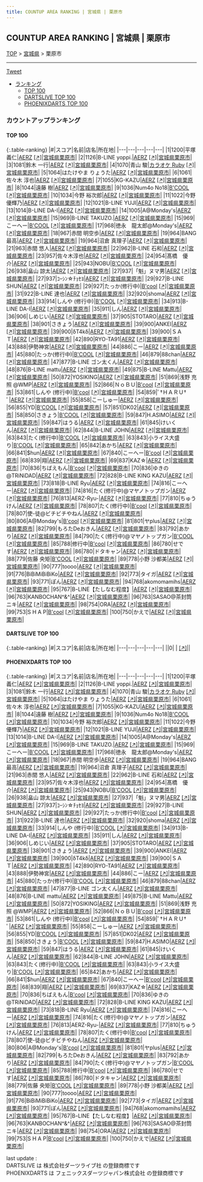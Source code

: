 ```yaml
---
title: COUNTUP AREA RANKING | 宮城県 | 栗原市
---
```

## COUNTUP AREA RANKING | 宮城県 | 栗原市

[TOP](/darts/rank/) > [宮城県](/darts/rank/宮城県/) > 栗原市

___

<a href="https://twitter.com/share?ref_src=twsrc%5Etfw" data-text="COUNTUP AREA RANKING | 宮城県栗原市" class="twitter-share-button" data-hashtags="DARTSLIVE,PHOENIXDARTS,darts,ダーツ" data-show-count="false">Tweet</a>

* [ランキング](#カウントアップランキング)
    * [TOP 100](#top-100)
    * [DARTSLIVE TOP 100](#dartslive-top-100)
    * [PHOENIXDARTS TOP 100](#phoenixdarts-top-100)

### カウントアップランキング

#### TOP 100



{:.table-ranking}
|#|スコア|名前|店名|所在地|
|---|---|---|---|---|
|1|1200|<span class="rank-name-pd"><span class="pro-icon-pd"></span>平塚 義仁</span>|<a href="/darts/rank/shops/7982.html">AERZ</a> <a href="https://vs.phoenixdarts.com/jp/shop/shopDetailInfo/s_7982?s_seq=7982">[↗]</a>|<a href="/darts/rank/宮城県/栗原市">宮城県栗原市</a>|
|2|1126|<span class="rank-name-pd">B-LINE yoppi.</span>|<a href="/darts/rank/shops/7982.html">AERZ</a> <a href="https://vs.phoenixdarts.com/jp/shop/shopDetailInfo/s_7982?s_seq=7982">[↗]</a>|<a href="/darts/rank/宮城県/栗原市">宮城県栗原市</a>|
|3|1081|<span class="rank-name-pd"><span class="pro-icon-pd"></span>鈴木  一行</span>|<a href="/darts/rank/shops/7982.html">AERZ</a> <a href="https://vs.phoenixdarts.com/jp/shop/shopDetailInfo/s_7982?s_seq=7982">[↗]</a>|<a href="/darts/rank/宮城県/栗原市">宮城県栗原市</a>|
|4|1070|<span class="rank-name-pd"><span class="pro-icon-pd"></span>青山 駿</span>|<a href="/darts/rank/shops/92678.html">カラオケ Ruby</a> <a href="https://vs.phoenixdarts.com/jp/shop/shopDetailInfo/s_92678?s_seq=92678">[↗]</a>|<a href="/darts/rank/宮城県/栗原市">宮城県栗原市</a>|
|5|1064|<span class="rank-name-pd">はたけやま りょうた</span>|<a href="/darts/rank/shops/7982.html">AERZ</a> <a href="https://vs.phoenixdarts.com/jp/shop/shopDetailInfo/s_7982?s_seq=7982">[↗]</a>|<a href="/darts/rank/宮城県/栗原市">宮城県栗原市</a>|
|6|1061|<span class="rank-name-pd"><span class="pro-icon-pd"></span>佐々木 淳也</span>|<a href="/darts/rank/shops/7982.html">AERZ</a> <a href="https://vs.phoenixdarts.com/jp/shop/shopDetailInfo/s_7982?s_seq=7982">[↗]</a>|<a href="/darts/rank/宮城県/栗原市">宮城県栗原市</a>|
|7|1055|<span class="rank-name-pd">KG-KAZU</span>|<a href="/darts/rank/shops/7982.html">AERZ</a> <a href="https://vs.phoenixdarts.com/jp/shop/shopDetailInfo/s_7982?s_seq=7982">[↗]</a>|<a href="/darts/rank/宮城県/栗原市">宮城県栗原市</a>|
|8|1044|<span class="rank-name-pd">遠藤 樹</span>|<a href="/darts/rank/shops/7982.html">AERZ</a> <a href="https://vs.phoenixdarts.com/jp/shop/shopDetailInfo/s_7982?s_seq=7982">[↗]</a>|<a href="/darts/rank/宮城県/栗原市">宮城県栗原市</a>|
|9|1036|<span class="rank-name-pd">Num4o No18</span>|<a href="/darts/rank/shops/9002.html">B'COOL</a> <a href="https://vs.phoenixdarts.com/jp/shop/shopDetailInfo/s_9002?s_seq=9002">[↗]</a>|<a href="/darts/rank/宮城県/栗原市">宮城県栗原市</a>|
|10|1034|<span class="rank-name-pd"><span class="pro-icon-pd"></span>今野 裕次郎</span>|<a href="/darts/rank/shops/7982.html">AERZ</a> <a href="https://vs.phoenixdarts.com/jp/shop/shopDetailInfo/s_7982?s_seq=7982">[↗]</a>|<a href="/darts/rank/宮城県/栗原市">宮城県栗原市</a>|
|11|1022|<span class="rank-name-pd"><span class="pro-icon-pd"></span>今野 優輝乃</span>|<a href="/darts/rank/shops/7982.html">AERZ</a> <a href="https://vs.phoenixdarts.com/jp/shop/shopDetailInfo/s_7982?s_seq=7982">[↗]</a>|<a href="/darts/rank/宮城県/栗原市">宮城県栗原市</a>|
|12|1021|<span class="rank-name-pd">B-LINE YUJI</span>|<a href="/darts/rank/shops/7982.html">AERZ</a> <a href="https://vs.phoenixdarts.com/jp/shop/shopDetailInfo/s_7982?s_seq=7982">[↗]</a>|<a href="/darts/rank/宮城県/栗原市">宮城県栗原市</a>|
|13|1014|<span class="rank-name-pd">B-LINE  DA-I</span>|<a href="/darts/rank/shops/7982.html">AERZ</a> <a href="https://vs.phoenixdarts.com/jp/shop/shopDetailInfo/s_7982?s_seq=7982">[↗]</a>|<a href="/darts/rank/宮城県/栗原市">宮城県栗原市</a>|
|14|1005|<span class="rank-name-pd">A@Monday&#x27;s</span>|<a href="/darts/rank/shops/7982.html">AERZ</a> <a href="https://vs.phoenixdarts.com/jp/shop/shopDetailInfo/s_7982?s_seq=7982">[↗]</a>|<a href="/darts/rank/宮城県/栗原市">宮城県栗原市</a>|
|15|969|<span class="rank-name-pd">B-LINE TAKUZO.</span>|<a href="/darts/rank/shops/7982.html">AERZ</a> <a href="https://vs.phoenixdarts.com/jp/shop/shopDetailInfo/s_7982?s_seq=7982">[↗]</a>|<a href="/darts/rank/宮城県/栗原市">宮城県栗原市</a>|
|15|969|<span class="rank-name-pd">こーへー</span>|<a href="/darts/rank/shops/9002.html">B'COOL</a> <a href="https://vs.phoenixdarts.com/jp/shop/shopDetailInfo/s_9002?s_seq=9002">[↗]</a>|<a href="/darts/rank/宮城県/栗原市">宮城県栗原市</a>|
|17|968|<span class="rank-name-pd">徳永　龍太郎@Monday&#x27;s</span>|<a href="/darts/rank/shops/7982.html">AERZ</a> <a href="https://vs.phoenixdarts.com/jp/shop/shopDetailInfo/s_7982?s_seq=7982">[↗]</a>|<a href="/darts/rank/宮城県/栗原市">宮城県栗原市</a>|
|18|967|<span class="rank-name-pd">赤間 明空歩</span>|<a href="/darts/rank/shops/7982.html">AERZ</a> <a href="https://vs.phoenixdarts.com/jp/shop/shopDetailInfo/s_7982?s_seq=7982">[↗]</a>|<a href="/darts/rank/宮城県/栗原市">宮城県栗原市</a>|
|19|964|<span class="rank-name-pd">BANG最高</span>|<a href="/darts/rank/shops/7982.html">AERZ</a> <a href="https://vs.phoenixdarts.com/jp/shop/shopDetailInfo/s_7982?s_seq=7982">[↗]</a>|<a href="/darts/rank/宮城県/栗原市">宮城県栗原市</a>|
|19|964|<span class="rank-name-pd"><span class="pro-icon-pd"></span>沼倉 真理子</span>|<a href="/darts/rank/shops/7982.html">AERZ</a> <a href="https://vs.phoenixdarts.com/jp/shop/shopDetailInfo/s_7982?s_seq=7982">[↗]</a>|<a href="/darts/rank/宮城県/栗原市">宮城県栗原市</a>|
|21|963|<span class="rank-name-pd"><span class="pro-icon-pd"></span>赤間 悠人</span>|<a href="/darts/rank/shops/7982.html">AERZ</a> <a href="https://vs.phoenixdarts.com/jp/shop/shopDetailInfo/s_7982?s_seq=7982">[↗]</a>|<a href="/darts/rank/宮城県/栗原市">宮城県栗原市</a>|
|22|962|<span class="rank-name-pd">B-LINE 石和</span>|<a href="/darts/rank/shops/7982.html">AERZ</a> <a href="https://vs.phoenixdarts.com/jp/shop/shopDetailInfo/s_7982?s_seq=7982">[↗]</a>|<a href="/darts/rank/宮城県/栗原市">宮城県栗原市</a>|
|23|957|<span class="rank-name-pd">佐々木淳也</span>|<a href="/darts/rank/shops/7982.html">AERZ</a> <a href="https://vs.phoenixdarts.com/jp/shop/shopDetailInfo/s_7982?s_seq=7982">[↗]</a>|<a href="/darts/rank/宮城県/栗原市">宮城県栗原市</a>|
|24|954|<span class="rank-name-pd">髙橋　優介</span>|<a href="/darts/rank/shops/7982.html">AERZ</a> <a href="https://vs.phoenixdarts.com/jp/shop/shopDetailInfo/s_7982?s_seq=7982">[↗]</a>|<a href="/darts/rank/宮城県/栗原市">宮城県栗原市</a>|
|25|943|<span class="rank-name-pd">NOBU</span>|<a href="/darts/rank/shops/9002.html">B'COOL</a> <a href="https://vs.phoenixdarts.com/jp/shop/shopDetailInfo/s_9002?s_seq=9002">[↗]</a>|<a href="/darts/rank/宮城県/栗原市">宮城県栗原市</a>|
|26|938|<span class="rank-name-pd">畠山 諒太</span>|<a href="/darts/rank/shops/7982.html">AERZ</a> <a href="https://vs.phoenixdarts.com/jp/shop/shopDetailInfo/s_7982?s_seq=7982">[↗]</a>|<a href="/darts/rank/宮城県/栗原市">宮城県栗原市</a>|
|27|937|<span class="rank-name-pd">「魁」ヌマ男</span>|<a href="/darts/rank/shops/7982.html">AERZ</a> <a href="https://vs.phoenixdarts.com/jp/shop/shopDetailInfo/s_7982?s_seq=7982">[↗]</a>|<a href="/darts/rank/宮城県/栗原市">宮城県栗原市</a>|
|27|937|<span class="rank-name-pd">ｺｰｼﾝ☆ﾁｮｾﾖ</span>|<a href="/darts/rank/shops/7982.html">AERZ</a> <a href="https://vs.phoenixdarts.com/jp/shop/shopDetailInfo/s_7982?s_seq=7982">[↗]</a>|<a href="/darts/rank/宮城県/栗原市">宮城県栗原市</a>|
|29|927|<span class="rank-name-pd">B-LINE SHUN</span>|<a href="/darts/rank/shops/7982.html">AERZ</a> <a href="https://vs.phoenixdarts.com/jp/shop/shopDetailInfo/s_7982?s_seq=7982">[↗]</a>|<a href="/darts/rank/宮城県/栗原市">宮城県栗原市</a>|
|29|927|<span class="rank-name-pd">たっか(修行中)</span>|<a href="/darts/rank/shops/9002.html">B'cool</a> <a href="https://vs.phoenixdarts.com/jp/shop/shopDetailInfo/s_9002?s_seq=9002">[↗]</a>|<a href="/darts/rank/宮城県/栗原市">宮城県栗原市</a>|
|31|922|<span class="rank-name-pd">B-LINE   達也</span>|<a href="/darts/rank/shops/7982.html">AERZ</a> <a href="https://vs.phoenixdarts.com/jp/shop/shopDetailInfo/s_7982?s_seq=7982">[↗]</a>|<a href="/darts/rank/宮城県/栗原市">宮城県栗原市</a>|
|32|920|<span class="rank-name-pd">shoma</span>|<a href="/darts/rank/shops/7982.html">AERZ</a> <a href="https://vs.phoenixdarts.com/jp/shop/shopDetailInfo/s_7982?s_seq=7982">[↗]</a>|<a href="/darts/rank/宮城県/栗原市">宮城県栗原市</a>|
|33|914|<span class="rank-name-pd">しんや  (修行中)</span>|<a href="/darts/rank/shops/9002.html">B'COOL</a> <a href="https://vs.phoenixdarts.com/jp/shop/shopDetailInfo/s_9002?s_seq=9002">[↗]</a>|<a href="/darts/rank/宮城県/栗原市">宮城県栗原市</a>|
|34|913|<span class="rank-name-pd">B-LINE DA-I</span>|<a href="/darts/rank/shops/7982.html">AERZ</a> <a href="https://vs.phoenixdarts.com/jp/shop/shopDetailInfo/s_7982?s_seq=7982">[↗]</a>|<a href="/darts/rank/宮城県/栗原市">宮城県栗原市</a>|
|35|911|<span class="rank-name-pd">しん</span>|<a href="/darts/rank/shops/7982.html">AERZ</a> <a href="https://vs.phoenixdarts.com/jp/shop/shopDetailInfo/s_7982?s_seq=7982">[↗]</a>|<a href="/darts/rank/宮城県/栗原市">宮城県栗原市</a>|
|36|906|<span class="rank-name-pd">しめじい</span>|<a href="/darts/rank/shops/7982.html">AERZ</a> <a href="https://vs.phoenixdarts.com/jp/shop/shopDetailInfo/s_7982?s_seq=7982">[↗]</a>|<a href="/darts/rank/宮城県/栗原市">宮城県栗原市</a>|
|37|905|<span class="rank-name-pd">STOTARO</span>|<a href="/darts/rank/shops/7982.html">AERZ</a> <a href="https://vs.phoenixdarts.com/jp/shop/shopDetailInfo/s_7982?s_seq=7982">[↗]</a>|<a href="/darts/rank/宮城県/栗原市">宮城県栗原市</a>|
|38|901|<span class="rank-name-pd">さきょう</span>|<a href="/darts/rank/shops/7982.html">AERZ</a> <a href="https://vs.phoenixdarts.com/jp/shop/shopDetailInfo/s_7982?s_seq=7982">[↗]</a>|<a href="/darts/rank/宮城県/栗原市">宮城県栗原市</a>|
|39|900|<span class="rank-name-pd">ANKEI</span>|<a href="/darts/rank/shops/7982.html">AERZ</a> <a href="https://vs.phoenixdarts.com/jp/shop/shopDetailInfo/s_7982?s_seq=7982">[↗]</a>|<a href="/darts/rank/宮城県/栗原市">宮城県栗原市</a>|
|39|900|<span class="rank-name-pd">δT4kδ</span>|<a href="/darts/rank/shops/7982.html">AERZ</a> <a href="https://vs.phoenixdarts.com/jp/shop/shopDetailInfo/s_7982?s_seq=7982">[↗]</a>|<a href="/darts/rank/宮城県/栗原市">宮城県栗原市</a>|
|39|900|<span class="rank-name-pd">ＳＡＴ</span>|<a href="/darts/rank/shops/7982.html">AERZ</a> <a href="https://vs.phoenixdarts.com/jp/shop/shopDetailInfo/s_7982?s_seq=7982">[↗]</a>|<a href="/darts/rank/宮城県/栗原市">宮城県栗原市</a>|
|42|890|<span class="rank-name-pd">RYO-TA91</span>|<a href="/darts/rank/shops/7982.html">AERZ</a> <a href="https://vs.phoenixdarts.com/jp/shop/shopDetailInfo/s_7982?s_seq=7982">[↗]</a>|<a href="/darts/rank/宮城県/栗原市">宮城県栗原市</a>|
|43|888|<span class="rank-name-pd">伊勢神宮</span>|<a href="/darts/rank/shops/7982.html">AERZ</a> <a href="https://vs.phoenixdarts.com/jp/shop/shopDetailInfo/s_7982?s_seq=7982">[↗]</a>|<a href="/darts/rank/宮城県/栗原市">宮城県栗原市</a>|
|44|886|<span class="rank-name-pd">こー</span>|<a href="/darts/rank/shops/7982.html">AERZ</a> <a href="https://vs.phoenixdarts.com/jp/shop/shopDetailInfo/s_7982?s_seq=7982">[↗]</a>|<a href="/darts/rank/宮城県/栗原市">宮城県栗原市</a>|
|45|880|<span class="rank-name-pd">たっか(修行中)</span>|<a href="/darts/rank/shops/9002.html">B'COOL</a> <a href="https://vs.phoenixdarts.com/jp/shop/shopDetailInfo/s_9002?s_seq=9002">[↗]</a>|<a href="/darts/rank/宮城県/栗原市">宮城県栗原市</a>|
|46|879|<span class="rank-name-pd">88chan</span>|<a href="/darts/rank/shops/7982.html">AERZ</a> <a href="https://vs.phoenixdarts.com/jp/shop/shopDetailInfo/s_7982?s_seq=7982">[↗]</a>|<a href="/darts/rank/宮城県/栗原市">宮城県栗原市</a>|
|47|877|<span class="rank-name-pd">B-LINE ゴン太くん</span>|<a href="/darts/rank/shops/7982.html">AERZ</a> <a href="https://vs.phoenixdarts.com/jp/shop/shopDetailInfo/s_7982?s_seq=7982">[↗]</a>|<a href="/darts/rank/宮城県/栗原市">宮城県栗原市</a>|
|48|876|<span class="rank-name-pd">B-LINE mattu</span>|<a href="/darts/rank/shops/7982.html">AERZ</a> <a href="https://vs.phoenixdarts.com/jp/shop/shopDetailInfo/s_7982?s_seq=7982">[↗]</a>|<a href="/darts/rank/宮城県/栗原市">宮城県栗原市</a>|
|49|875|<span class="rank-name-pd">B-LINE Mattu</span>|<a href="/darts/rank/shops/7982.html">AERZ</a> <a href="https://vs.phoenixdarts.com/jp/shop/shopDetailInfo/s_7982?s_seq=7982">[↗]</a>|<a href="/darts/rank/宮城県/栗原市">宮城県栗原市</a>|
|50|872|<span class="rank-name-pd">YOSIKING</span>|<a href="/darts/rank/shops/7982.html">AERZ</a> <a href="https://vs.phoenixdarts.com/jp/shop/shopDetailInfo/s_7982?s_seq=7982">[↗]</a>|<a href="/darts/rank/宮城県/栗原市">宮城県栗原市</a>|
|51|869|<span class="rank-name-pd">浅野 充照 @WMP</span>|<a href="/darts/rank/shops/7982.html">AERZ</a> <a href="https://vs.phoenixdarts.com/jp/shop/shopDetailInfo/s_7982?s_seq=7982">[↗]</a>|<a href="/darts/rank/宮城県/栗原市">宮城県栗原市</a>|
|52|866|<span class="rank-name-pd">ＮｏＢＵ</span>|<a href="/darts/rank/shops/9002.html">B'cool</a> <a href="https://vs.phoenixdarts.com/jp/shop/shopDetailInfo/s_9002?s_seq=9002">[↗]</a>|<a href="/darts/rank/宮城県/栗原市">宮城県栗原市</a>|
|53|861|<span class="rank-name-pd">しんや  (修行中)</span>|<a href="/darts/rank/shops/9002.html">B'cool</a> <a href="https://vs.phoenixdarts.com/jp/shop/shopDetailInfo/s_9002?s_seq=9002">[↗]</a>|<a href="/darts/rank/宮城県/栗原市">宮城県栗原市</a>|
|54|859|<span class="rank-name-pd">‪ﾟ†ＨＡＲＵ† ﾟ</span>|<a href="/darts/rank/shops/7982.html">AERZ</a> <a href="https://vs.phoenixdarts.com/jp/shop/shopDetailInfo/s_7982?s_seq=7982">[↗]</a>|<a href="/darts/rank/宮城県/栗原市">宮城県栗原市</a>|
|55|858|<span class="rank-name-pd">こーしゅー</span>|<a href="/darts/rank/shops/7982.html">AERZ</a> <a href="https://vs.phoenixdarts.com/jp/shop/shopDetailInfo/s_7982?s_seq=7982">[↗]</a>|<a href="/darts/rank/宮城県/栗原市">宮城県栗原市</a>|
|56|855|<span class="rank-name-pd">YD</span>|<a href="/darts/rank/shops/9002.html">B'COOL</a> <a href="https://vs.phoenixdarts.com/jp/shop/shopDetailInfo/s_9002?s_seq=9002">[↗]</a>|<a href="/darts/rank/宮城県/栗原市">宮城県栗原市</a>|
|57|851|<span class="rank-name-pd">DK02</span>|<a href="/darts/rank/shops/7982.html">AERZ</a> <a href="https://vs.phoenixdarts.com/jp/shop/shopDetailInfo/s_7982?s_seq=7982">[↗]</a>|<a href="/darts/rank/宮城県/栗原市">宮城県栗原市</a>|
|58|850|<span class="rank-name-pd">さきょう</span>|<a href="/darts/rank/shops/9002.html">B'COOL</a> <a href="https://vs.phoenixdarts.com/jp/shop/shopDetailInfo/s_9002?s_seq=9002">[↗]</a>|<a href="/darts/rank/宮城県/栗原市">宮城県栗原市</a>|
|59|847|<span class="rank-name-pd">H.ASIMO</span>|<a href="/darts/rank/shops/7982.html">AERZ</a> <a href="https://vs.phoenixdarts.com/jp/shop/shopDetailInfo/s_7982?s_seq=7982">[↗]</a>|<a href="/darts/rank/宮城県/栗原市">宮城県栗原市</a>|
|59|847|<span class="rank-name-pd">はうる</span>|<a href="/darts/rank/shops/7982.html">AERZ</a> <a href="https://vs.phoenixdarts.com/jp/shop/shopDetailInfo/s_7982?s_seq=7982">[↗]</a>|<a href="/darts/rank/宮城県/栗原市">宮城県栗原市</a>|
|61|845|<span class="rank-name-pd">けいくん</span>|<a href="/darts/rank/shops/7982.html">AERZ</a> <a href="https://vs.phoenixdarts.com/jp/shop/shopDetailInfo/s_7982?s_seq=7982">[↗]</a>|<a href="/darts/rank/宮城県/栗原市">宮城県栗原市</a>|
|62|844|<span class="rank-name-pd">B-LINE JOHN</span>|<a href="/darts/rank/shops/7982.html">AERZ</a> <a href="https://vs.phoenixdarts.com/jp/shop/shopDetailInfo/s_7982?s_seq=7982">[↗]</a>|<a href="/darts/rank/宮城県/栗原市">宮城県栗原市</a>|
|63|843|<span class="rank-name-pd">たく(修行中)</span>|<a href="/darts/rank/shops/9002.html">B'COOL</a> <a href="https://vs.phoenixdarts.com/jp/shop/shopDetailInfo/s_9002?s_seq=9002">[↗]</a>|<a href="/darts/rank/宮城県/栗原市">宮城県栗原市</a>|
|63|843|<span class="rank-name-pd">小ライス大盛り</span>|<a href="/darts/rank/shops/9002.html">B'COOL</a> <a href="https://vs.phoenixdarts.com/jp/shop/shopDetailInfo/s_9002?s_seq=9002">[↗]</a>|<a href="/darts/rank/宮城県/栗原市">宮城県栗原市</a>|
|65|842|<span class="rank-name-pd">あかち</span>|<a href="/darts/rank/shops/7982.html">AERZ</a> <a href="https://vs.phoenixdarts.com/jp/shop/shopDetailInfo/s_7982?s_seq=7982">[↗]</a>|<a href="/darts/rank/宮城県/栗原市">宮城県栗原市</a>|
|66|841|<span class="rank-name-pd">$hun</span>|<a href="/darts/rank/shops/7982.html">AERZ</a> <a href="https://vs.phoenixdarts.com/jp/shop/shopDetailInfo/s_7982?s_seq=7982">[↗]</a>|<a href="/darts/rank/宮城県/栗原市">宮城県栗原市</a>|
|67|840|<span class="rank-name-pd">こーへー</span>|<a href="/darts/rank/shops/9002.html">B'cool</a> <a href="https://vs.phoenixdarts.com/jp/shop/shopDetailInfo/s_9002?s_seq=9002">[↗]</a>|<a href="/darts/rank/宮城県/栗原市">宮城県栗原市</a>|
|68|839|<span class="rank-name-pd">翔</span>|<a href="/darts/rank/shops/7982.html">AERZ</a> <a href="https://vs.phoenixdarts.com/jp/shop/shopDetailInfo/s_7982?s_seq=7982">[↗]</a>|<a href="/darts/rank/宮城県/栗原市">宮城県栗原市</a>|
|69|837|<span class="rank-name-pd">KAZ☆</span>|<a href="/darts/rank/shops/7982.html">AERZ</a> <a href="https://vs.phoenixdarts.com/jp/shop/shopDetailInfo/s_7982?s_seq=7982">[↗]</a>|<a href="/darts/rank/宮城県/栗原市">宮城県栗原市</a>|
|70|836|<span class="rank-name-pd">ちばえもん</span>|<a href="/darts/rank/shops/9002.html">B'cool</a> <a href="https://vs.phoenixdarts.com/jp/shop/shopDetailInfo/s_9002?s_seq=9002">[↗]</a>|<a href="/darts/rank/宮城県/栗原市">宮城県栗原市</a>|
|70|836|<span class="rank-name-pd">ゆきの@TRiNiDAD</span>|<a href="/darts/rank/shops/7982.html">AERZ</a> <a href="https://vs.phoenixdarts.com/jp/shop/shopDetailInfo/s_7982?s_seq=7982">[↗]</a>|<a href="/darts/rank/宮城県/栗原市">宮城県栗原市</a>|
|72|828|<span class="rank-name-pd">B-LINE KING KAZU</span>|<a href="/darts/rank/shops/7982.html">AERZ</a> <a href="https://vs.phoenixdarts.com/jp/shop/shopDetailInfo/s_7982?s_seq=7982">[↗]</a>|<a href="/darts/rank/宮城県/栗原市">宮城県栗原市</a>|
|73|818|<span class="rank-name-pd">B-LINE Ryu</span>|<a href="/darts/rank/shops/7982.html">AERZ</a> <a href="https://vs.phoenixdarts.com/jp/shop/shopDetailInfo/s_7982?s_seq=7982">[↗]</a>|<a href="/darts/rank/宮城県/栗原市">宮城県栗原市</a>|
|74|816|<span class="rank-name-pd">こーへー</span>|<a href="/darts/rank/shops/7982.html">AERZ</a> <a href="https://vs.phoenixdarts.com/jp/shop/shopDetailInfo/s_7982?s_seq=7982">[↗]</a>|<a href="/darts/rank/宮城県/栗原市">宮城県栗原市</a>|
|74|816|<span class="rank-name-pd">たく(修行中)@マヤノトップガン</span>|<a href="/darts/rank/shops/7982.html">AERZ</a> <a href="https://vs.phoenixdarts.com/jp/shop/shopDetailInfo/s_7982?s_seq=7982">[↗]</a>|<a href="/darts/rank/宮城県/栗原市">宮城県栗原市</a>|
|76|813|<span class="rank-name-pd">AERZ-Ryu-</span>|<a href="/darts/rank/shops/7982.html">AERZ</a> <a href="https://vs.phoenixdarts.com/jp/shop/shopDetailInfo/s_7982?s_seq=7982">[↗]</a>|<a href="/darts/rank/宮城県/栗原市">宮城県栗原市</a>|
|77|810|<span class="rank-name-pd">ちゅうけん</span>|<a href="/darts/rank/shops/7982.html">AERZ</a> <a href="https://vs.phoenixdarts.com/jp/shop/shopDetailInfo/s_7982?s_seq=7982">[↗]</a>|<a href="/darts/rank/宮城県/栗原市">宮城県栗原市</a>|
|78|807|<span class="rank-name-pd">たく(修行中)</span>|<a href="/darts/rank/shops/9002.html">B'cool</a> <a href="https://vs.phoenixdarts.com/jp/shop/shopDetailInfo/s_9002?s_seq=9002">[↗]</a>|<a href="/darts/rank/宮城県/栗原市">宮城県栗原市</a>|
|78|807|<span class="rank-name-pd">使-徒@ビチビチやねん</span>|<a href="/darts/rank/shops/7982.html">AERZ</a> <a href="https://vs.phoenixdarts.com/jp/shop/shopDetailInfo/s_7982?s_seq=7982">[↗]</a>|<a href="/darts/rank/宮城県/栗原市">宮城県栗原市</a>|
|80|806|<span class="rank-name-pd">A@Monday&#x27;s</span>|<a href="/darts/rank/shops/9002.html">B'cool</a> <a href="https://vs.phoenixdarts.com/jp/shop/shopDetailInfo/s_9002?s_seq=9002">[↗]</a>|<a href="/darts/rank/宮城県/栗原市">宮城県栗原市</a>|
|81|801|<span class="rank-name-pd">ヤplus</span>|<a href="/darts/rank/shops/7982.html">AERZ</a> <a href="https://vs.phoenixdarts.com/jp/shop/shopDetailInfo/s_7982?s_seq=7982">[↗]</a>|<a href="/darts/rank/宮城県/栗原市">宮城県栗原市</a>|
|82|799|<span class="rank-name-pd">もろたDeおきん</span>|<a href="/darts/rank/shops/7982.html">AERZ</a> <a href="https://vs.phoenixdarts.com/jp/shop/shopDetailInfo/s_7982?s_seq=7982">[↗]</a>|<a href="/darts/rank/宮城県/栗原市">宮城県栗原市</a>|
|83|792|<span class="rank-name-pd">あかり</span>|<a href="/darts/rank/shops/7982.html">AERZ</a> <a href="https://vs.phoenixdarts.com/jp/shop/shopDetailInfo/s_7982?s_seq=7982">[↗]</a>|<a href="/darts/rank/宮城県/栗原市">宮城県栗原市</a>|
|84|790|<span class="rank-name-pd">たく(修行中)@マヤノトップガン</span>|<a href="/darts/rank/shops/9002.html">B'COOL</a> <a href="https://vs.phoenixdarts.com/jp/shop/shopDetailInfo/s_9002?s_seq=9002">[↗]</a>|<a href="/darts/rank/宮城県/栗原市">宮城県栗原市</a>|
|85|788|<span class="rank-name-pd">修行中</span>|<a href="/darts/rank/shops/9002.html">B'cool</a> <a href="https://vs.phoenixdarts.com/jp/shop/shopDetailInfo/s_9002?s_seq=9002">[↗]</a>|<a href="/darts/rank/宮城県/栗原市">宮城県栗原市</a>|
|86|780|<span class="rank-name-pd">せです</span>|<a href="/darts/rank/shops/7982.html">AERZ</a> <a href="https://vs.phoenixdarts.com/jp/shop/shopDetailInfo/s_7982?s_seq=7982">[↗]</a>|<a href="/darts/rank/宮城県/栗原市">宮城県栗原市</a>|
|86|780|<span class="rank-name-pd">ドタキャン</span>|<a href="/darts/rank/shops/7982.html">AERZ</a> <a href="https://vs.phoenixdarts.com/jp/shop/shopDetailInfo/s_7982?s_seq=7982">[↗]</a>|<a href="/darts/rank/宮城県/栗原市">宮城県栗原市</a>|
|88|779|<span class="rank-name-pd"><span class="pro-icon-pd"></span>佐藤 央矩</span>|<a href="/darts/rank/shops/9002.html">B'COOL</a> <a href="https://vs.phoenixdarts.com/jp/shop/shopDetailInfo/s_9002?s_seq=9002">[↗]</a>|<a href="/darts/rank/宮城県/栗原市">宮城県栗原市</a>|
|89|778|<span class="rank-name-pd"><span class="pro-icon-pd"></span>小野 沙都美</span>|<a href="/darts/rank/shops/7982.html">AERZ</a> <a href="https://vs.phoenixdarts.com/jp/shop/shopDetailInfo/s_7982?s_seq=7982">[↗]</a>|<a href="/darts/rank/宮城県/栗原市">宮城県栗原市</a>|
|90|777|<span class="rank-name-pd">toooo</span>|<a href="/darts/rank/shops/7982.html">AERZ</a> <a href="https://vs.phoenixdarts.com/jp/shop/shopDetailInfo/s_7982?s_seq=7982">[↗]</a>|<a href="/darts/rank/宮城県/栗原市">宮城県栗原市</a>|
|91|776|<span class="rank-name-pd">BiBiMiBiBiKo</span>|<a href="/darts/rank/shops/7982.html">AERZ</a> <a href="https://vs.phoenixdarts.com/jp/shop/shopDetailInfo/s_7982?s_seq=7982">[↗]</a>|<a href="/darts/rank/宮城県/栗原市">宮城県栗原市</a>|
|92|773|<span class="rank-name-pd">タイガ</span>|<a href="/darts/rank/shops/7982.html">AERZ</a> <a href="https://vs.phoenixdarts.com/jp/shop/shopDetailInfo/s_7982?s_seq=7982">[↗]</a>|<a href="/darts/rank/宮城県/栗原市">宮城県栗原市</a>|
|93|771|<span class="rank-name-pd">ぽん</span>|<a href="/darts/rank/shops/7982.html">AERZ</a> <a href="https://vs.phoenixdarts.com/jp/shop/shopDetailInfo/s_7982?s_seq=7982">[↗]</a>|<a href="/darts/rank/宮城県/栗原市">宮城県栗原市</a>|
|94|768|<span class="rank-name-pd">akomomamihs</span>|<a href="/darts/rank/shops/7982.html">AERZ</a> <a href="https://vs.phoenixdarts.com/jp/shop/shopDetailInfo/s_7982?s_seq=7982">[↗]</a>|<a href="/darts/rank/宮城県/栗原市">宮城県栗原市</a>|
|95|767|<span class="rank-name-pd">BｰLINE【たしなむ程度】</span>|<a href="/darts/rank/shops/7982.html">AERZ</a> <a href="https://vs.phoenixdarts.com/jp/shop/shopDetailInfo/s_7982?s_seq=7982">[↗]</a>|<a href="/darts/rank/宮城県/栗原市">宮城県栗原市</a>|
|96|763|<span class="rank-name-pd">KANBOCHAN^&amp;^</span>|<a href="/darts/rank/shops/7982.html">AERZ</a> <a href="https://vs.phoenixdarts.com/jp/shop/shopDetailInfo/s_7982?s_seq=7982">[↗]</a>|<a href="/darts/rank/宮城県/栗原市">宮城県栗原市</a>|
|96|763|<span class="rank-name-pd">SASAO@茶封筒ニキ</span>|<a href="/darts/rank/shops/7982.html">AERZ</a> <a href="https://vs.phoenixdarts.com/jp/shop/shopDetailInfo/s_7982?s_seq=7982">[↗]</a>|<a href="/darts/rank/宮城県/栗原市">宮城県栗原市</a>|
|98|754|<span class="rank-name-pd">ORA</span>|<a href="/darts/rank/shops/7982.html">AERZ</a> <a href="https://vs.phoenixdarts.com/jp/shop/shopDetailInfo/s_7982?s_seq=7982">[↗]</a>|<a href="/darts/rank/宮城県/栗原市">宮城県栗原市</a>|
|99|753|<span class="rank-name-pd">S H A P</span>|<a href="/darts/rank/shops/9002.html">B'cool</a> <a href="https://vs.phoenixdarts.com/jp/shop/shopDetailInfo/s_9002?s_seq=9002">[↗]</a>|<a href="/darts/rank/宮城県/栗原市">宮城県栗原市</a>|
|100|750|<span class="rank-name-pd">かえで</span>|<a href="/darts/rank/shops/7982.html">AERZ</a> <a href="https://vs.phoenixdarts.com/jp/shop/shopDetailInfo/s_7982?s_seq=7982">[↗]</a>|<a href="/darts/rank/宮城県/栗原市">宮城県栗原市</a>|


#### DARTSLIVE TOP 100



{:.table-ranking}
|#|スコア|名前|店名|所在地|
|---|---|---|---|---|
||0|<span class="rank-name-dl"> </span>|<a href="/darts/rank/shops/.html"></a> <a href="">[↗]</a>|<a href="/darts/rank//"></a>|


#### PHOENIXDARTS TOP 100



{:.table-ranking}
|#|スコア|名前|店名|所在地|
|---|---|---|---|---|
|1|1200|<span class="rank-name-pd"><span class="pro-icon-pd"></span>平塚 義仁</span>|<a href="/darts/rank/shops/7982.html">AERZ</a> <a href="https://vs.phoenixdarts.com/jp/shop/shopDetailInfo/s_7982?s_seq=7982">[↗]</a>|<a href="/darts/rank/宮城県/栗原市">宮城県栗原市</a>|
|2|1126|<span class="rank-name-pd">B-LINE yoppi.</span>|<a href="/darts/rank/shops/7982.html">AERZ</a> <a href="https://vs.phoenixdarts.com/jp/shop/shopDetailInfo/s_7982?s_seq=7982">[↗]</a>|<a href="/darts/rank/宮城県/栗原市">宮城県栗原市</a>|
|3|1081|<span class="rank-name-pd"><span class="pro-icon-pd"></span>鈴木  一行</span>|<a href="/darts/rank/shops/7982.html">AERZ</a> <a href="https://vs.phoenixdarts.com/jp/shop/shopDetailInfo/s_7982?s_seq=7982">[↗]</a>|<a href="/darts/rank/宮城県/栗原市">宮城県栗原市</a>|
|4|1070|<span class="rank-name-pd"><span class="pro-icon-pd"></span>青山 駿</span>|<a href="/darts/rank/shops/92678.html">カラオケ Ruby</a> <a href="https://vs.phoenixdarts.com/jp/shop/shopDetailInfo/s_92678?s_seq=92678">[↗]</a>|<a href="/darts/rank/宮城県/栗原市">宮城県栗原市</a>|
|5|1064|<span class="rank-name-pd">はたけやま りょうた</span>|<a href="/darts/rank/shops/7982.html">AERZ</a> <a href="https://vs.phoenixdarts.com/jp/shop/shopDetailInfo/s_7982?s_seq=7982">[↗]</a>|<a href="/darts/rank/宮城県/栗原市">宮城県栗原市</a>|
|6|1061|<span class="rank-name-pd"><span class="pro-icon-pd"></span>佐々木 淳也</span>|<a href="/darts/rank/shops/7982.html">AERZ</a> <a href="https://vs.phoenixdarts.com/jp/shop/shopDetailInfo/s_7982?s_seq=7982">[↗]</a>|<a href="/darts/rank/宮城県/栗原市">宮城県栗原市</a>|
|7|1055|<span class="rank-name-pd">KG-KAZU</span>|<a href="/darts/rank/shops/7982.html">AERZ</a> <a href="https://vs.phoenixdarts.com/jp/shop/shopDetailInfo/s_7982?s_seq=7982">[↗]</a>|<a href="/darts/rank/宮城県/栗原市">宮城県栗原市</a>|
|8|1044|<span class="rank-name-pd">遠藤 樹</span>|<a href="/darts/rank/shops/7982.html">AERZ</a> <a href="https://vs.phoenixdarts.com/jp/shop/shopDetailInfo/s_7982?s_seq=7982">[↗]</a>|<a href="/darts/rank/宮城県/栗原市">宮城県栗原市</a>|
|9|1036|<span class="rank-name-pd">Num4o No18</span>|<a href="/darts/rank/shops/9002.html">B'COOL</a> <a href="https://vs.phoenixdarts.com/jp/shop/shopDetailInfo/s_9002?s_seq=9002">[↗]</a>|<a href="/darts/rank/宮城県/栗原市">宮城県栗原市</a>|
|10|1034|<span class="rank-name-pd"><span class="pro-icon-pd"></span>今野 裕次郎</span>|<a href="/darts/rank/shops/7982.html">AERZ</a> <a href="https://vs.phoenixdarts.com/jp/shop/shopDetailInfo/s_7982?s_seq=7982">[↗]</a>|<a href="/darts/rank/宮城県/栗原市">宮城県栗原市</a>|
|11|1022|<span class="rank-name-pd"><span class="pro-icon-pd"></span>今野 優輝乃</span>|<a href="/darts/rank/shops/7982.html">AERZ</a> <a href="https://vs.phoenixdarts.com/jp/shop/shopDetailInfo/s_7982?s_seq=7982">[↗]</a>|<a href="/darts/rank/宮城県/栗原市">宮城県栗原市</a>|
|12|1021|<span class="rank-name-pd">B-LINE YUJI</span>|<a href="/darts/rank/shops/7982.html">AERZ</a> <a href="https://vs.phoenixdarts.com/jp/shop/shopDetailInfo/s_7982?s_seq=7982">[↗]</a>|<a href="/darts/rank/宮城県/栗原市">宮城県栗原市</a>|
|13|1014|<span class="rank-name-pd">B-LINE  DA-I</span>|<a href="/darts/rank/shops/7982.html">AERZ</a> <a href="https://vs.phoenixdarts.com/jp/shop/shopDetailInfo/s_7982?s_seq=7982">[↗]</a>|<a href="/darts/rank/宮城県/栗原市">宮城県栗原市</a>|
|14|1005|<span class="rank-name-pd">A@Monday&#x27;s</span>|<a href="/darts/rank/shops/7982.html">AERZ</a> <a href="https://vs.phoenixdarts.com/jp/shop/shopDetailInfo/s_7982?s_seq=7982">[↗]</a>|<a href="/darts/rank/宮城県/栗原市">宮城県栗原市</a>|
|15|969|<span class="rank-name-pd">B-LINE TAKUZO.</span>|<a href="/darts/rank/shops/7982.html">AERZ</a> <a href="https://vs.phoenixdarts.com/jp/shop/shopDetailInfo/s_7982?s_seq=7982">[↗]</a>|<a href="/darts/rank/宮城県/栗原市">宮城県栗原市</a>|
|15|969|<span class="rank-name-pd">こーへー</span>|<a href="/darts/rank/shops/9002.html">B'COOL</a> <a href="https://vs.phoenixdarts.com/jp/shop/shopDetailInfo/s_9002?s_seq=9002">[↗]</a>|<a href="/darts/rank/宮城県/栗原市">宮城県栗原市</a>|
|17|968|<span class="rank-name-pd">徳永　龍太郎@Monday&#x27;s</span>|<a href="/darts/rank/shops/7982.html">AERZ</a> <a href="https://vs.phoenixdarts.com/jp/shop/shopDetailInfo/s_7982?s_seq=7982">[↗]</a>|<a href="/darts/rank/宮城県/栗原市">宮城県栗原市</a>|
|18|967|<span class="rank-name-pd">赤間 明空歩</span>|<a href="/darts/rank/shops/7982.html">AERZ</a> <a href="https://vs.phoenixdarts.com/jp/shop/shopDetailInfo/s_7982?s_seq=7982">[↗]</a>|<a href="/darts/rank/宮城県/栗原市">宮城県栗原市</a>|
|19|964|<span class="rank-name-pd">BANG最高</span>|<a href="/darts/rank/shops/7982.html">AERZ</a> <a href="https://vs.phoenixdarts.com/jp/shop/shopDetailInfo/s_7982?s_seq=7982">[↗]</a>|<a href="/darts/rank/宮城県/栗原市">宮城県栗原市</a>|
|19|964|<span class="rank-name-pd"><span class="pro-icon-pd"></span>沼倉 真理子</span>|<a href="/darts/rank/shops/7982.html">AERZ</a> <a href="https://vs.phoenixdarts.com/jp/shop/shopDetailInfo/s_7982?s_seq=7982">[↗]</a>|<a href="/darts/rank/宮城県/栗原市">宮城県栗原市</a>|
|21|963|<span class="rank-name-pd"><span class="pro-icon-pd"></span>赤間 悠人</span>|<a href="/darts/rank/shops/7982.html">AERZ</a> <a href="https://vs.phoenixdarts.com/jp/shop/shopDetailInfo/s_7982?s_seq=7982">[↗]</a>|<a href="/darts/rank/宮城県/栗原市">宮城県栗原市</a>|
|22|962|<span class="rank-name-pd">B-LINE 石和</span>|<a href="/darts/rank/shops/7982.html">AERZ</a> <a href="https://vs.phoenixdarts.com/jp/shop/shopDetailInfo/s_7982?s_seq=7982">[↗]</a>|<a href="/darts/rank/宮城県/栗原市">宮城県栗原市</a>|
|23|957|<span class="rank-name-pd">佐々木淳也</span>|<a href="/darts/rank/shops/7982.html">AERZ</a> <a href="https://vs.phoenixdarts.com/jp/shop/shopDetailInfo/s_7982?s_seq=7982">[↗]</a>|<a href="/darts/rank/宮城県/栗原市">宮城県栗原市</a>|
|24|954|<span class="rank-name-pd">髙橋　優介</span>|<a href="/darts/rank/shops/7982.html">AERZ</a> <a href="https://vs.phoenixdarts.com/jp/shop/shopDetailInfo/s_7982?s_seq=7982">[↗]</a>|<a href="/darts/rank/宮城県/栗原市">宮城県栗原市</a>|
|25|943|<span class="rank-name-pd">NOBU</span>|<a href="/darts/rank/shops/9002.html">B'COOL</a> <a href="https://vs.phoenixdarts.com/jp/shop/shopDetailInfo/s_9002?s_seq=9002">[↗]</a>|<a href="/darts/rank/宮城県/栗原市">宮城県栗原市</a>|
|26|938|<span class="rank-name-pd">畠山 諒太</span>|<a href="/darts/rank/shops/7982.html">AERZ</a> <a href="https://vs.phoenixdarts.com/jp/shop/shopDetailInfo/s_7982?s_seq=7982">[↗]</a>|<a href="/darts/rank/宮城県/栗原市">宮城県栗原市</a>|
|27|937|<span class="rank-name-pd">「魁」ヌマ男</span>|<a href="/darts/rank/shops/7982.html">AERZ</a> <a href="https://vs.phoenixdarts.com/jp/shop/shopDetailInfo/s_7982?s_seq=7982">[↗]</a>|<a href="/darts/rank/宮城県/栗原市">宮城県栗原市</a>|
|27|937|<span class="rank-name-pd">ｺｰｼﾝ☆ﾁｮｾﾖ</span>|<a href="/darts/rank/shops/7982.html">AERZ</a> <a href="https://vs.phoenixdarts.com/jp/shop/shopDetailInfo/s_7982?s_seq=7982">[↗]</a>|<a href="/darts/rank/宮城県/栗原市">宮城県栗原市</a>|
|29|927|<span class="rank-name-pd">B-LINE SHUN</span>|<a href="/darts/rank/shops/7982.html">AERZ</a> <a href="https://vs.phoenixdarts.com/jp/shop/shopDetailInfo/s_7982?s_seq=7982">[↗]</a>|<a href="/darts/rank/宮城県/栗原市">宮城県栗原市</a>|
|29|927|<span class="rank-name-pd">たっか(修行中)</span>|<a href="/darts/rank/shops/9002.html">B'cool</a> <a href="https://vs.phoenixdarts.com/jp/shop/shopDetailInfo/s_9002?s_seq=9002">[↗]</a>|<a href="/darts/rank/宮城県/栗原市">宮城県栗原市</a>|
|31|922|<span class="rank-name-pd">B-LINE   達也</span>|<a href="/darts/rank/shops/7982.html">AERZ</a> <a href="https://vs.phoenixdarts.com/jp/shop/shopDetailInfo/s_7982?s_seq=7982">[↗]</a>|<a href="/darts/rank/宮城県/栗原市">宮城県栗原市</a>|
|32|920|<span class="rank-name-pd">shoma</span>|<a href="/darts/rank/shops/7982.html">AERZ</a> <a href="https://vs.phoenixdarts.com/jp/shop/shopDetailInfo/s_7982?s_seq=7982">[↗]</a>|<a href="/darts/rank/宮城県/栗原市">宮城県栗原市</a>|
|33|914|<span class="rank-name-pd">しんや  (修行中)</span>|<a href="/darts/rank/shops/9002.html">B'COOL</a> <a href="https://vs.phoenixdarts.com/jp/shop/shopDetailInfo/s_9002?s_seq=9002">[↗]</a>|<a href="/darts/rank/宮城県/栗原市">宮城県栗原市</a>|
|34|913|<span class="rank-name-pd">B-LINE DA-I</span>|<a href="/darts/rank/shops/7982.html">AERZ</a> <a href="https://vs.phoenixdarts.com/jp/shop/shopDetailInfo/s_7982?s_seq=7982">[↗]</a>|<a href="/darts/rank/宮城県/栗原市">宮城県栗原市</a>|
|35|911|<span class="rank-name-pd">しん</span>|<a href="/darts/rank/shops/7982.html">AERZ</a> <a href="https://vs.phoenixdarts.com/jp/shop/shopDetailInfo/s_7982?s_seq=7982">[↗]</a>|<a href="/darts/rank/宮城県/栗原市">宮城県栗原市</a>|
|36|906|<span class="rank-name-pd">しめじい</span>|<a href="/darts/rank/shops/7982.html">AERZ</a> <a href="https://vs.phoenixdarts.com/jp/shop/shopDetailInfo/s_7982?s_seq=7982">[↗]</a>|<a href="/darts/rank/宮城県/栗原市">宮城県栗原市</a>|
|37|905|<span class="rank-name-pd">STOTARO</span>|<a href="/darts/rank/shops/7982.html">AERZ</a> <a href="https://vs.phoenixdarts.com/jp/shop/shopDetailInfo/s_7982?s_seq=7982">[↗]</a>|<a href="/darts/rank/宮城県/栗原市">宮城県栗原市</a>|
|38|901|<span class="rank-name-pd">さきょう</span>|<a href="/darts/rank/shops/7982.html">AERZ</a> <a href="https://vs.phoenixdarts.com/jp/shop/shopDetailInfo/s_7982?s_seq=7982">[↗]</a>|<a href="/darts/rank/宮城県/栗原市">宮城県栗原市</a>|
|39|900|<span class="rank-name-pd">ANKEI</span>|<a href="/darts/rank/shops/7982.html">AERZ</a> <a href="https://vs.phoenixdarts.com/jp/shop/shopDetailInfo/s_7982?s_seq=7982">[↗]</a>|<a href="/darts/rank/宮城県/栗原市">宮城県栗原市</a>|
|39|900|<span class="rank-name-pd">δT4kδ</span>|<a href="/darts/rank/shops/7982.html">AERZ</a> <a href="https://vs.phoenixdarts.com/jp/shop/shopDetailInfo/s_7982?s_seq=7982">[↗]</a>|<a href="/darts/rank/宮城県/栗原市">宮城県栗原市</a>|
|39|900|<span class="rank-name-pd">ＳＡＴ</span>|<a href="/darts/rank/shops/7982.html">AERZ</a> <a href="https://vs.phoenixdarts.com/jp/shop/shopDetailInfo/s_7982?s_seq=7982">[↗]</a>|<a href="/darts/rank/宮城県/栗原市">宮城県栗原市</a>|
|42|890|<span class="rank-name-pd">RYO-TA91</span>|<a href="/darts/rank/shops/7982.html">AERZ</a> <a href="https://vs.phoenixdarts.com/jp/shop/shopDetailInfo/s_7982?s_seq=7982">[↗]</a>|<a href="/darts/rank/宮城県/栗原市">宮城県栗原市</a>|
|43|888|<span class="rank-name-pd">伊勢神宮</span>|<a href="/darts/rank/shops/7982.html">AERZ</a> <a href="https://vs.phoenixdarts.com/jp/shop/shopDetailInfo/s_7982?s_seq=7982">[↗]</a>|<a href="/darts/rank/宮城県/栗原市">宮城県栗原市</a>|
|44|886|<span class="rank-name-pd">こー</span>|<a href="/darts/rank/shops/7982.html">AERZ</a> <a href="https://vs.phoenixdarts.com/jp/shop/shopDetailInfo/s_7982?s_seq=7982">[↗]</a>|<a href="/darts/rank/宮城県/栗原市">宮城県栗原市</a>|
|45|880|<span class="rank-name-pd">たっか(修行中)</span>|<a href="/darts/rank/shops/9002.html">B'COOL</a> <a href="https://vs.phoenixdarts.com/jp/shop/shopDetailInfo/s_9002?s_seq=9002">[↗]</a>|<a href="/darts/rank/宮城県/栗原市">宮城県栗原市</a>|
|46|879|<span class="rank-name-pd">88chan</span>|<a href="/darts/rank/shops/7982.html">AERZ</a> <a href="https://vs.phoenixdarts.com/jp/shop/shopDetailInfo/s_7982?s_seq=7982">[↗]</a>|<a href="/darts/rank/宮城県/栗原市">宮城県栗原市</a>|
|47|877|<span class="rank-name-pd">B-LINE ゴン太くん</span>|<a href="/darts/rank/shops/7982.html">AERZ</a> <a href="https://vs.phoenixdarts.com/jp/shop/shopDetailInfo/s_7982?s_seq=7982">[↗]</a>|<a href="/darts/rank/宮城県/栗原市">宮城県栗原市</a>|
|48|876|<span class="rank-name-pd">B-LINE mattu</span>|<a href="/darts/rank/shops/7982.html">AERZ</a> <a href="https://vs.phoenixdarts.com/jp/shop/shopDetailInfo/s_7982?s_seq=7982">[↗]</a>|<a href="/darts/rank/宮城県/栗原市">宮城県栗原市</a>|
|49|875|<span class="rank-name-pd">B-LINE Mattu</span>|<a href="/darts/rank/shops/7982.html">AERZ</a> <a href="https://vs.phoenixdarts.com/jp/shop/shopDetailInfo/s_7982?s_seq=7982">[↗]</a>|<a href="/darts/rank/宮城県/栗原市">宮城県栗原市</a>|
|50|872|<span class="rank-name-pd">YOSIKING</span>|<a href="/darts/rank/shops/7982.html">AERZ</a> <a href="https://vs.phoenixdarts.com/jp/shop/shopDetailInfo/s_7982?s_seq=7982">[↗]</a>|<a href="/darts/rank/宮城県/栗原市">宮城県栗原市</a>|
|51|869|<span class="rank-name-pd">浅野 充照 @WMP</span>|<a href="/darts/rank/shops/7982.html">AERZ</a> <a href="https://vs.phoenixdarts.com/jp/shop/shopDetailInfo/s_7982?s_seq=7982">[↗]</a>|<a href="/darts/rank/宮城県/栗原市">宮城県栗原市</a>|
|52|866|<span class="rank-name-pd">ＮｏＢＵ</span>|<a href="/darts/rank/shops/9002.html">B'cool</a> <a href="https://vs.phoenixdarts.com/jp/shop/shopDetailInfo/s_9002?s_seq=9002">[↗]</a>|<a href="/darts/rank/宮城県/栗原市">宮城県栗原市</a>|
|53|861|<span class="rank-name-pd">しんや  (修行中)</span>|<a href="/darts/rank/shops/9002.html">B'cool</a> <a href="https://vs.phoenixdarts.com/jp/shop/shopDetailInfo/s_9002?s_seq=9002">[↗]</a>|<a href="/darts/rank/宮城県/栗原市">宮城県栗原市</a>|
|54|859|<span class="rank-name-pd">‪ﾟ†ＨＡＲＵ† ﾟ</span>|<a href="/darts/rank/shops/7982.html">AERZ</a> <a href="https://vs.phoenixdarts.com/jp/shop/shopDetailInfo/s_7982?s_seq=7982">[↗]</a>|<a href="/darts/rank/宮城県/栗原市">宮城県栗原市</a>|
|55|858|<span class="rank-name-pd">こーしゅー</span>|<a href="/darts/rank/shops/7982.html">AERZ</a> <a href="https://vs.phoenixdarts.com/jp/shop/shopDetailInfo/s_7982?s_seq=7982">[↗]</a>|<a href="/darts/rank/宮城県/栗原市">宮城県栗原市</a>|
|56|855|<span class="rank-name-pd">YD</span>|<a href="/darts/rank/shops/9002.html">B'COOL</a> <a href="https://vs.phoenixdarts.com/jp/shop/shopDetailInfo/s_9002?s_seq=9002">[↗]</a>|<a href="/darts/rank/宮城県/栗原市">宮城県栗原市</a>|
|57|851|<span class="rank-name-pd">DK02</span>|<a href="/darts/rank/shops/7982.html">AERZ</a> <a href="https://vs.phoenixdarts.com/jp/shop/shopDetailInfo/s_7982?s_seq=7982">[↗]</a>|<a href="/darts/rank/宮城県/栗原市">宮城県栗原市</a>|
|58|850|<span class="rank-name-pd">さきょう</span>|<a href="/darts/rank/shops/9002.html">B'COOL</a> <a href="https://vs.phoenixdarts.com/jp/shop/shopDetailInfo/s_9002?s_seq=9002">[↗]</a>|<a href="/darts/rank/宮城県/栗原市">宮城県栗原市</a>|
|59|847|<span class="rank-name-pd">H.ASIMO</span>|<a href="/darts/rank/shops/7982.html">AERZ</a> <a href="https://vs.phoenixdarts.com/jp/shop/shopDetailInfo/s_7982?s_seq=7982">[↗]</a>|<a href="/darts/rank/宮城県/栗原市">宮城県栗原市</a>|
|59|847|<span class="rank-name-pd">はうる</span>|<a href="/darts/rank/shops/7982.html">AERZ</a> <a href="https://vs.phoenixdarts.com/jp/shop/shopDetailInfo/s_7982?s_seq=7982">[↗]</a>|<a href="/darts/rank/宮城県/栗原市">宮城県栗原市</a>|
|61|845|<span class="rank-name-pd">けいくん</span>|<a href="/darts/rank/shops/7982.html">AERZ</a> <a href="https://vs.phoenixdarts.com/jp/shop/shopDetailInfo/s_7982?s_seq=7982">[↗]</a>|<a href="/darts/rank/宮城県/栗原市">宮城県栗原市</a>|
|62|844|<span class="rank-name-pd">B-LINE JOHN</span>|<a href="/darts/rank/shops/7982.html">AERZ</a> <a href="https://vs.phoenixdarts.com/jp/shop/shopDetailInfo/s_7982?s_seq=7982">[↗]</a>|<a href="/darts/rank/宮城県/栗原市">宮城県栗原市</a>|
|63|843|<span class="rank-name-pd">たく(修行中)</span>|<a href="/darts/rank/shops/9002.html">B'COOL</a> <a href="https://vs.phoenixdarts.com/jp/shop/shopDetailInfo/s_9002?s_seq=9002">[↗]</a>|<a href="/darts/rank/宮城県/栗原市">宮城県栗原市</a>|
|63|843|<span class="rank-name-pd">小ライス大盛り</span>|<a href="/darts/rank/shops/9002.html">B'COOL</a> <a href="https://vs.phoenixdarts.com/jp/shop/shopDetailInfo/s_9002?s_seq=9002">[↗]</a>|<a href="/darts/rank/宮城県/栗原市">宮城県栗原市</a>|
|65|842|<span class="rank-name-pd">あかち</span>|<a href="/darts/rank/shops/7982.html">AERZ</a> <a href="https://vs.phoenixdarts.com/jp/shop/shopDetailInfo/s_7982?s_seq=7982">[↗]</a>|<a href="/darts/rank/宮城県/栗原市">宮城県栗原市</a>|
|66|841|<span class="rank-name-pd">$hun</span>|<a href="/darts/rank/shops/7982.html">AERZ</a> <a href="https://vs.phoenixdarts.com/jp/shop/shopDetailInfo/s_7982?s_seq=7982">[↗]</a>|<a href="/darts/rank/宮城県/栗原市">宮城県栗原市</a>|
|67|840|<span class="rank-name-pd">こーへー</span>|<a href="/darts/rank/shops/9002.html">B'cool</a> <a href="https://vs.phoenixdarts.com/jp/shop/shopDetailInfo/s_9002?s_seq=9002">[↗]</a>|<a href="/darts/rank/宮城県/栗原市">宮城県栗原市</a>|
|68|839|<span class="rank-name-pd">翔</span>|<a href="/darts/rank/shops/7982.html">AERZ</a> <a href="https://vs.phoenixdarts.com/jp/shop/shopDetailInfo/s_7982?s_seq=7982">[↗]</a>|<a href="/darts/rank/宮城県/栗原市">宮城県栗原市</a>|
|69|837|<span class="rank-name-pd">KAZ☆</span>|<a href="/darts/rank/shops/7982.html">AERZ</a> <a href="https://vs.phoenixdarts.com/jp/shop/shopDetailInfo/s_7982?s_seq=7982">[↗]</a>|<a href="/darts/rank/宮城県/栗原市">宮城県栗原市</a>|
|70|836|<span class="rank-name-pd">ちばえもん</span>|<a href="/darts/rank/shops/9002.html">B'cool</a> <a href="https://vs.phoenixdarts.com/jp/shop/shopDetailInfo/s_9002?s_seq=9002">[↗]</a>|<a href="/darts/rank/宮城県/栗原市">宮城県栗原市</a>|
|70|836|<span class="rank-name-pd">ゆきの@TRiNiDAD</span>|<a href="/darts/rank/shops/7982.html">AERZ</a> <a href="https://vs.phoenixdarts.com/jp/shop/shopDetailInfo/s_7982?s_seq=7982">[↗]</a>|<a href="/darts/rank/宮城県/栗原市">宮城県栗原市</a>|
|72|828|<span class="rank-name-pd">B-LINE KING KAZU</span>|<a href="/darts/rank/shops/7982.html">AERZ</a> <a href="https://vs.phoenixdarts.com/jp/shop/shopDetailInfo/s_7982?s_seq=7982">[↗]</a>|<a href="/darts/rank/宮城県/栗原市">宮城県栗原市</a>|
|73|818|<span class="rank-name-pd">B-LINE Ryu</span>|<a href="/darts/rank/shops/7982.html">AERZ</a> <a href="https://vs.phoenixdarts.com/jp/shop/shopDetailInfo/s_7982?s_seq=7982">[↗]</a>|<a href="/darts/rank/宮城県/栗原市">宮城県栗原市</a>|
|74|816|<span class="rank-name-pd">こーへー</span>|<a href="/darts/rank/shops/7982.html">AERZ</a> <a href="https://vs.phoenixdarts.com/jp/shop/shopDetailInfo/s_7982?s_seq=7982">[↗]</a>|<a href="/darts/rank/宮城県/栗原市">宮城県栗原市</a>|
|74|816|<span class="rank-name-pd">たく(修行中)@マヤノトップガン</span>|<a href="/darts/rank/shops/7982.html">AERZ</a> <a href="https://vs.phoenixdarts.com/jp/shop/shopDetailInfo/s_7982?s_seq=7982">[↗]</a>|<a href="/darts/rank/宮城県/栗原市">宮城県栗原市</a>|
|76|813|<span class="rank-name-pd">AERZ-Ryu-</span>|<a href="/darts/rank/shops/7982.html">AERZ</a> <a href="https://vs.phoenixdarts.com/jp/shop/shopDetailInfo/s_7982?s_seq=7982">[↗]</a>|<a href="/darts/rank/宮城県/栗原市">宮城県栗原市</a>|
|77|810|<span class="rank-name-pd">ちゅうけん</span>|<a href="/darts/rank/shops/7982.html">AERZ</a> <a href="https://vs.phoenixdarts.com/jp/shop/shopDetailInfo/s_7982?s_seq=7982">[↗]</a>|<a href="/darts/rank/宮城県/栗原市">宮城県栗原市</a>|
|78|807|<span class="rank-name-pd">たく(修行中)</span>|<a href="/darts/rank/shops/9002.html">B'cool</a> <a href="https://vs.phoenixdarts.com/jp/shop/shopDetailInfo/s_9002?s_seq=9002">[↗]</a>|<a href="/darts/rank/宮城県/栗原市">宮城県栗原市</a>|
|78|807|<span class="rank-name-pd">使-徒@ビチビチやねん</span>|<a href="/darts/rank/shops/7982.html">AERZ</a> <a href="https://vs.phoenixdarts.com/jp/shop/shopDetailInfo/s_7982?s_seq=7982">[↗]</a>|<a href="/darts/rank/宮城県/栗原市">宮城県栗原市</a>|
|80|806|<span class="rank-name-pd">A@Monday&#x27;s</span>|<a href="/darts/rank/shops/9002.html">B'cool</a> <a href="https://vs.phoenixdarts.com/jp/shop/shopDetailInfo/s_9002?s_seq=9002">[↗]</a>|<a href="/darts/rank/宮城県/栗原市">宮城県栗原市</a>|
|81|801|<span class="rank-name-pd">ヤplus</span>|<a href="/darts/rank/shops/7982.html">AERZ</a> <a href="https://vs.phoenixdarts.com/jp/shop/shopDetailInfo/s_7982?s_seq=7982">[↗]</a>|<a href="/darts/rank/宮城県/栗原市">宮城県栗原市</a>|
|82|799|<span class="rank-name-pd">もろたDeおきん</span>|<a href="/darts/rank/shops/7982.html">AERZ</a> <a href="https://vs.phoenixdarts.com/jp/shop/shopDetailInfo/s_7982?s_seq=7982">[↗]</a>|<a href="/darts/rank/宮城県/栗原市">宮城県栗原市</a>|
|83|792|<span class="rank-name-pd">あかり</span>|<a href="/darts/rank/shops/7982.html">AERZ</a> <a href="https://vs.phoenixdarts.com/jp/shop/shopDetailInfo/s_7982?s_seq=7982">[↗]</a>|<a href="/darts/rank/宮城県/栗原市">宮城県栗原市</a>|
|84|790|<span class="rank-name-pd">たく(修行中)@マヤノトップガン</span>|<a href="/darts/rank/shops/9002.html">B'COOL</a> <a href="https://vs.phoenixdarts.com/jp/shop/shopDetailInfo/s_9002?s_seq=9002">[↗]</a>|<a href="/darts/rank/宮城県/栗原市">宮城県栗原市</a>|
|85|788|<span class="rank-name-pd">修行中</span>|<a href="/darts/rank/shops/9002.html">B'cool</a> <a href="https://vs.phoenixdarts.com/jp/shop/shopDetailInfo/s_9002?s_seq=9002">[↗]</a>|<a href="/darts/rank/宮城県/栗原市">宮城県栗原市</a>|
|86|780|<span class="rank-name-pd">せです</span>|<a href="/darts/rank/shops/7982.html">AERZ</a> <a href="https://vs.phoenixdarts.com/jp/shop/shopDetailInfo/s_7982?s_seq=7982">[↗]</a>|<a href="/darts/rank/宮城県/栗原市">宮城県栗原市</a>|
|86|780|<span class="rank-name-pd">ドタキャン</span>|<a href="/darts/rank/shops/7982.html">AERZ</a> <a href="https://vs.phoenixdarts.com/jp/shop/shopDetailInfo/s_7982?s_seq=7982">[↗]</a>|<a href="/darts/rank/宮城県/栗原市">宮城県栗原市</a>|
|88|779|<span class="rank-name-pd"><span class="pro-icon-pd"></span>佐藤 央矩</span>|<a href="/darts/rank/shops/9002.html">B'COOL</a> <a href="https://vs.phoenixdarts.com/jp/shop/shopDetailInfo/s_9002?s_seq=9002">[↗]</a>|<a href="/darts/rank/宮城県/栗原市">宮城県栗原市</a>|
|89|778|<span class="rank-name-pd"><span class="pro-icon-pd"></span>小野 沙都美</span>|<a href="/darts/rank/shops/7982.html">AERZ</a> <a href="https://vs.phoenixdarts.com/jp/shop/shopDetailInfo/s_7982?s_seq=7982">[↗]</a>|<a href="/darts/rank/宮城県/栗原市">宮城県栗原市</a>|
|90|777|<span class="rank-name-pd">toooo</span>|<a href="/darts/rank/shops/7982.html">AERZ</a> <a href="https://vs.phoenixdarts.com/jp/shop/shopDetailInfo/s_7982?s_seq=7982">[↗]</a>|<a href="/darts/rank/宮城県/栗原市">宮城県栗原市</a>|
|91|776|<span class="rank-name-pd">BiBiMiBiBiKo</span>|<a href="/darts/rank/shops/7982.html">AERZ</a> <a href="https://vs.phoenixdarts.com/jp/shop/shopDetailInfo/s_7982?s_seq=7982">[↗]</a>|<a href="/darts/rank/宮城県/栗原市">宮城県栗原市</a>|
|92|773|<span class="rank-name-pd">タイガ</span>|<a href="/darts/rank/shops/7982.html">AERZ</a> <a href="https://vs.phoenixdarts.com/jp/shop/shopDetailInfo/s_7982?s_seq=7982">[↗]</a>|<a href="/darts/rank/宮城県/栗原市">宮城県栗原市</a>|
|93|771|<span class="rank-name-pd">ぽん</span>|<a href="/darts/rank/shops/7982.html">AERZ</a> <a href="https://vs.phoenixdarts.com/jp/shop/shopDetailInfo/s_7982?s_seq=7982">[↗]</a>|<a href="/darts/rank/宮城県/栗原市">宮城県栗原市</a>|
|94|768|<span class="rank-name-pd">akomomamihs</span>|<a href="/darts/rank/shops/7982.html">AERZ</a> <a href="https://vs.phoenixdarts.com/jp/shop/shopDetailInfo/s_7982?s_seq=7982">[↗]</a>|<a href="/darts/rank/宮城県/栗原市">宮城県栗原市</a>|
|95|767|<span class="rank-name-pd">BｰLINE【たしなむ程度】</span>|<a href="/darts/rank/shops/7982.html">AERZ</a> <a href="https://vs.phoenixdarts.com/jp/shop/shopDetailInfo/s_7982?s_seq=7982">[↗]</a>|<a href="/darts/rank/宮城県/栗原市">宮城県栗原市</a>|
|96|763|<span class="rank-name-pd">KANBOCHAN^&amp;^</span>|<a href="/darts/rank/shops/7982.html">AERZ</a> <a href="https://vs.phoenixdarts.com/jp/shop/shopDetailInfo/s_7982?s_seq=7982">[↗]</a>|<a href="/darts/rank/宮城県/栗原市">宮城県栗原市</a>|
|96|763|<span class="rank-name-pd">SASAO@茶封筒ニキ</span>|<a href="/darts/rank/shops/7982.html">AERZ</a> <a href="https://vs.phoenixdarts.com/jp/shop/shopDetailInfo/s_7982?s_seq=7982">[↗]</a>|<a href="/darts/rank/宮城県/栗原市">宮城県栗原市</a>|
|98|754|<span class="rank-name-pd">ORA</span>|<a href="/darts/rank/shops/7982.html">AERZ</a> <a href="https://vs.phoenixdarts.com/jp/shop/shopDetailInfo/s_7982?s_seq=7982">[↗]</a>|<a href="/darts/rank/宮城県/栗原市">宮城県栗原市</a>|
|99|753|<span class="rank-name-pd">S H A P</span>|<a href="/darts/rank/shops/9002.html">B'cool</a> <a href="https://vs.phoenixdarts.com/jp/shop/shopDetailInfo/s_9002?s_seq=9002">[↗]</a>|<a href="/darts/rank/宮城県/栗原市">宮城県栗原市</a>|
|100|750|<span class="rank-name-pd">かえで</span>|<a href="/darts/rank/shops/7982.html">AERZ</a> <a href="https://vs.phoenixdarts.com/jp/shop/shopDetailInfo/s_7982?s_seq=7982">[↗]</a>|<a href="/darts/rank/宮城県/栗原市">宮城県栗原市</a>|


<div class="footer border-top border-gray-light mt-5 pt-3 text-right text-gray">
    last update : <span style="font-weight: italic" id="foot_last_modified"></span><br />
    DARTSLIVE は 株式会社ダーツライブ社 の登録商標です<br />
    PHOENIXDARTS は フェニックスダーツジャパン株式会社 の登録商標です<br />
</div>

<script src="https://cdnjs.cloudflare.com/ajax/libs/jquery.tablesorter/2.31.3/js/jquery.tablesorter.min.js" integrity="sha512-qzgd5cYSZcosqpzpn7zF2ZId8f/8CHmFKZ8j7mU4OUXTNRd5g+ZHBPsgKEwoqxCtdQvExE5LprwwPAgoicguNg==" crossorigin="anonymous" referrerpolicy="no-referrer"></script>
<link rel="stylesheet" href="https://cdnjs.cloudflare.com/ajax/libs/jquery.tablesorter/2.31.3/css/theme.default.min.css" integrity="sha512-wghhOJkjQX0Lh3NSWvNKeZ0ZpNn+SPVXX1Qyc9OCaogADktxrBiBdKGDoqVUOyhStvMBmJQ8ZdMHiR3wuEq8+w==" crossorigin="anonymous" referrerpolicy="no-referrer" />
<script>
$(function() {
    $(".table-ranking").tablesorter({sortList:[[0, 0]]});
    $("#foot_last_modified").text(formatDate(new Date(document.lastModified), 'yyyy-MM-dd HH:mm:ss'));
});
</script>

<script async src="https://platform.twitter.com/widgets.js" charset="utf-8"></script>